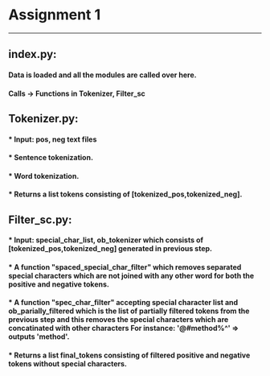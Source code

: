 # Assignment 1
-------------------------------------------------
## index.py: 
#### Data is loaded and all the modules are called over here.
#### Calls -> Functions in Tokenizer, Filter_sc 
## Tokenizer.py:
#### * Input: pos, neg text files
#### * Sentence tokenization. 
#### * Word tokenization. 
#### * Returns a list tokens consisting of [tokenized_pos,tokenized_neg].
## Filter_sc.py:
#### * Input: special_char_list, ob_tokenizer which consists of [tokenized_pos,tokenized_neg] generated in previous step.
#### * A function "spaced_special_char_filter" which removes separated special characters which are not joined with any other word for both the positive and negative tokens.
#### * A function "spec_char_filter" accepting special character list and ob_parially_filtered which is the list of partially filtered tokens from the previous step and this removes the special characters which are concatinated with other characters For instance: '@#method%^' => outputs 'method'.
#### * Returns a list final_tokens consisting of filtered positive and negative tokens without special characters. 






